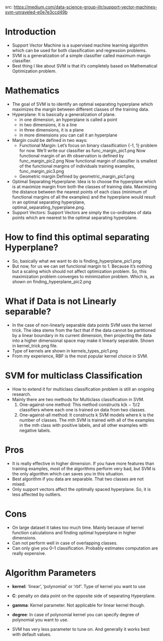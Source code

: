 src: https://medium.com/data-science-group-iitr/support-vector-machines-svm-unraveled-e0e7e3ccd49b

# Introduction
- Support Vector Machine is a supervised machine learning algorithm which can be used for both classification and regression problems.
- SVM is a generalization of a simple classifier called maximum margin classifier.
- Best thing I like about SVM is that it’s completely based on Mathematical Optimization problem.

# Mathematics
- The goal of SVM is to identify an optimal separating hyperplane which maximizes the margin between different classes of the training data.
- Hyperplane: It is basically a generalization of plane.
    - in one dimension, an hyperplane is called a point
    - in two dimensions, it is a line
    - in three dimensions, it is a plane
    - in more dimensions you can call it an hyperplane
- Margin could be defined in two ways:
    - Functional Margin: Let’s focus on binary classification {-1, 1} problem for now. We’ll write our classifier as func_margin_pic1.png
    Now functional margin of an ith observation is defined by func_margin_pic2.png
    Now functional margin of classifier is smallest of the functional margins of individuals training examples, func_margin_pic3.png
    - Geometric margin
    Defined by geometric_margin_pic1.png
- Optimal Separating Hyperplane: Idea is to choose the hyperplane which is at maximize margin from both the classes of training data. Maximizing the distance between the nearest points of each class (minimum of functional margins of all the examples) and the hyperplane would result in an optimal separating hyperplane, optimal_separating_hyperplane.png.
- Support Vectors: Support Vectors are simply the co-ordinates of data points which are nearest to the optimal separating hyperplane.

# How to find this optimal separating Hyperplane?
- So, basically what we want to do is finding_hyperplane_pic1.png
- But now, for us we can set functional margin to 1. Because it’s nothing but a scaling which should not affect optimization problem. So, this maximization problem converges to minimization problem. Which is, as shown on finding_hyperplane_pic2.png

# What if Data is not Linearly separable?
- In the case of non-linearly separable data points SVM uses the kernel trick. The idea stems from the fact that if the data cannot be partitioned by a linear boundary in its current dimension, then projecting the data into a higher dimensional space may make it linearly separable.
Shown in kernel_trick.png file.
- Type of kernels are shown in kernels_types_pic1.png
- From my experience, RBF is the most popular kernel choice in SVM.

# SVM for multiclass Classification
- How to extend it for multiclass classification problem is still an ongoing research.
- Mainly there are two methods for Multiclass classification in SVM.
    1. One-against-one method: This method constructs k(k − 1)/2 classifiers where each one is trained on data from two classes.
    2. One-against-all method: It constructs k SVM models where k is the number of classes. The mth SVM is trained with all of the examples in the mth class with positive labels, and all other examples with negative labels.

# Pros
- It is really effective in higher dimension. If you have more features than training examples, most of the algorithms perform very bad, but SVM is the only algorithm which can saves you in this situation.
- Best algorithm if you data are separable. That two classes are not mixed.
- Only support vectors affect the optimally spaced hyperplane. So, it is less affected by outliers.

# Cons
- On large dataset it takes too much time. Mainly because of kernel function calculations and finding optimal hyperplane in higher dimensions.
- Can not perform well in case of overlapping classes.
- Can only give you 0–1 classification. Probably estimates computation are really expensive.

# Algorithm Parameters
- **kernel**: ‘linear’, ‘polynomial’ or ‘rbf’. Type of kernel you want to use
- **C**: penalty on data point on the opposite side of separating Hyperplane.
- **gamma**: Kernel parameter. Not applicable for linear kernel though.
- **degree**: In case of polynomial kernel you can specify degree of polynomial you want to use.

- SVM has very less parameter to tune on. And generally it works best with default values.